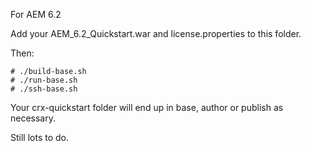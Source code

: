 For AEM 6.2

Add your AEM_6.2_Quickstart.war and license.properties to this folder.

Then:

    # ./build-base.sh
    # ./run-base.sh
    # ./ssh-base.sh

Your crx-quickstart folder will end up in base, author or publish as necessary.

Still lots to do.
